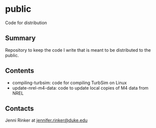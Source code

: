 # public
Code for distribution

Summary
-------
Repository to keep the code I write that is meant to be 
distributed to the public.

Contents
--------
 - compiling-turbsim: code for compiling TurbSim on Linux
 - update-nrel-m4-data: code to update local copies of M4
 data from NREL 

Contacts
--------
Jenni Rinker at jennifer.rinker@duke.edu

